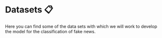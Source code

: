 # Datasets :clipboard:

Here you can find some of the data sets with which we will work to 
develop the model for the classification of fake news.